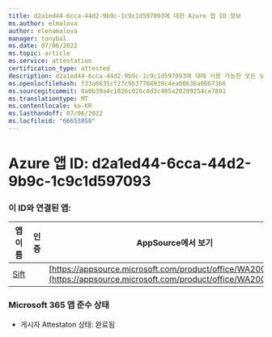 ```yaml
---
title: d2a1ed44-6cca-44d2-9b9c-1c9c1d597093에 대한 Azure 앱 ID 정보
ms.author: elmalova
author: elenamalova
manager: tonybal
ms.date: 07/06/2022
ms.topic: article
ms.service: attestation
certification_type: attested
description: d2a1ed44-6cca-44d2-9b9c-1c9c1d597093에 대해 사용 가능한 모든 보안 및 규정 준수 정보입니다.
ms.openlocfilehash: f33a8635cf27c9b37704939c4ea00636a0b67366
ms.sourcegitcommit: 0a0b39a4c1826c026c0d3c405a20209254ce7891
ms.translationtype: MT
ms.contentlocale: ko-KR
ms.lasthandoff: 07/06/2022
ms.locfileid: "66653858"
---
```

# <a name="azure-app-id-d2a1ed44-6cca-44d2-9b9c-1c9c1d597093"></a>Azure 앱 ID: d2a1ed44-6cca-44d2-9b9c-1c9c1d597093


### <a name="apps-associated-with-this-id"></a>이 ID와 연결된 앱:
| **앱 이름** | **인증** | **AppSource에서 보기** |
|--------------|---------------|-----------------------|
| [Sift](../forward/WA200002545.md) |  | [https://appsource.microsoft.com/product/office/WA200002545](https://appsource.microsoft.com/product/office/WA200002545) |

### <a name="microsoft-365-app-compliance-status"></a>Microsoft 365 앱 준수 상태
- 게시자 Attestaton 상태: 완료됨
